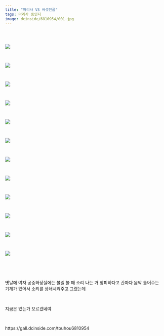 ```yaml
---
title: "마리사 VS 버섯전골"
tags: 마리사 동인지
image: dcinside/6810954/001.jpg
---
```

<div class="article">
<div style="overflow:hidden;">
<p><br/></p><p style="text-align: left;"><img src="{{ site.nasurl }}/dcinside/6810954/001.jpg"/></p><p><br/></p><p style="text-align: left;"><img src="{{ site.nasurl }}/dcinside/6810954/002.jpg"/></p><p><br/></p><p style="text-align: left;"><img src="{{ site.nasurl }}/dcinside/6810954/003.jpg"/></p><p><br/></p><p style="text-align: left;"><img src="{{ site.nasurl }}/dcinside/6810954/004.jpg"/></p><p><br/></p><p style="text-align: left;"><img src="{{ site.nasurl }}/dcinside/6810954/005.jpg"/></p><p><br/></p><p style="text-align: left;"><img src="{{ site.nasurl }}/dcinside/6810954/006.jpg"/></p><p><br/></p><p style="text-align: left;"><img src="{{ site.nasurl }}/dcinside/6810954/007.jpg"/></p><p><br/></p><p style="text-align: left;"><img src="{{ site.nasurl }}/dcinside/6810954/008.jpg"/></p><p><br/></p><p style="text-align: left;"><img src="{{ site.nasurl }}/dcinside/6810954/009.jpg"/></p><p><br/></p><p style="text-align: left;"><img src="{{ site.nasurl }}/dcinside/6810954/010.jpg"/></p><p><br/></p><p style="text-align: left;"><img src="{{ site.nasurl }}/dcinside/6810954/011.jpg"/></p><p><br/></p><p style="text-align: left;"><img src="{{ site.nasurl }}/dcinside/6810954/012.jpg"/></p><p><br/></p><p><br/></p><p>옛날에 여자 공중화장실에는 볼일 볼 때 소리 나는 거 창피하다고 칸마다 음악 틀어주는 기계가 있어서 소리를 상쇄시켜주고 그랬는데</p><p><br/></p><p>지금은 있는가 모르겠네여<br/></p> </div></div>
<br/>
<p id="refer">https://gall.dcinside.com/touhou6810954</p>
<br/>
